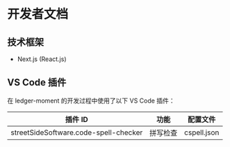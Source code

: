 # 开发者文档

## 技术框架

- Next.js (React.js)

## VS Code 插件

在 ledger-moment 的开发过程中使用了以下 VS Code 插件：

| 插件 ID | 功能 | 配置文件 |
| --- | --- | --- |
| streetSideSoftware.code-spell-checker | 拼写检查 | cspell.json |
